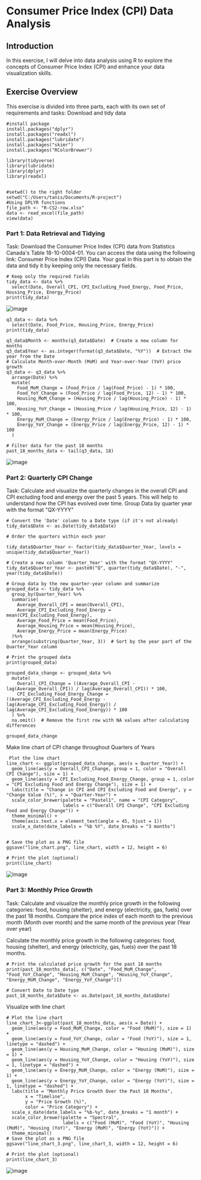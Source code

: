 # Consumer Price Index (CPI) Data Analysis
## Introduction
In this exercise, I will delve into data analysis using R to explore the concepts of Consumer Price Index (CPI) and enhance your data visualization skills. 

## Exercise Overview
This exercise is divided into three parts, each with its own set of requirements and tasks:
Download and tidy data
```
#install package
install.packages("dplyr")
install.packages("readxl")
install.packages("lubridate")
install.packages("skimr")
install.packages("RColorBrewer")

library(tidyverse)
library(lubridate)
library(dplyr)
library(readxl)


#setwd() to the right folder
setwd("C:/Users/tanis/Documents/R-project")
#Using DPLYR functions
file_path <- "R-CS2-row.xlsx"
data <- read_excel(file_path)
view(data)
```
### Part 1: Data Retrieval and Tidying
Task: Download the Consumer Price Index (CPI) data from Statistics Canada's Table 18-10-0004-01. You can access the data using the following link: Consumer Price Index (CPI) Data. Your goal in this part is to obtain the data and tidy it by keeping only the necessary fields.
```
# Keep only the required fields
tidy_data <- data %>%
  select(Date, Overall_CPI, CPI_Excluding_Food_Energy, Food_Price, Housing_Price, Energy_Price)
print(tidy_data)
```
![image](https://github.com/Tann1901/Canada-and-Ontario-Inflation-rate/assets/108020327/9e4e9311-d5ef-4540-b69a-96a10a80fad8)

```
q3_data <- data %>%
  select(Date, Food_Price, Housing_Price, Energy_Price)
print(tidy_data)

q3_data$Month <- months(q3_data$Date)  # Create a new column for months
q3_data$Year <- as.integer(format(q3_data$Date, "%Y"))  # Extract the year from the Date
# Calculate Month-over-Month (MoM) and Year-over-Year (YoY) price growth
q3_data <- q3_data %>%
  arrange(Date) %>%
  mutate(
    Food_MoM_Change = (Food_Price / lag(Food_Price) - 1) * 100,
    Food_YoY_Change = (Food_Price / lag(Food_Price, 12) - 1) * 100,
    Housing_MoM_Change = (Housing_Price / lag(Housing_Price) - 1) * 100,
    Housing_YoY_Change = (Housing_Price / lag(Housing_Price, 12) - 1) * 100,
    Energy_MoM_Change = (Energy_Price / lag(Energy_Price) - 1) * 100,
    Energy_YoY_Change = (Energy_Price / lag(Energy_Price, 12) - 1) * 100
  )

# Filter data for the past 18 months
past_18_months_data <- tail(q3_data, 18)
```

![image](https://github.com/Tann1901/Canada-and-Ontario-Inflation-rate/assets/108020327/edd37688-5bc7-4cb4-beac-a88e0db92c91)

### Part 2: Quarterly CPI Change
Task: Calculate and visualize the quarterly changes in the overall CPI and CPI excluding food and energy over the past 5 years. This will help to understand how the CPI has evolved over time. 
Group Data by quarter year with the format "QX-YYYY"
```
# Convert the 'Date' column to a Date type (if it's not already)
tidy_data$Date <- as.Date(tidy_data$Date)

# Order the quarters within each year

tidy_data$Quarter_Year <- factor(tidy_data$Quarter_Year, levels = unique(tidy_data$Quarter_Year))

# Create a new column 'Quarter_Year' with the format "QX-YYYY"
tidy_data$Quarter_Year <- paste0("Q", quarter(tidy_data$Date), "-", year(tidy_data$Date))

# Group data by the new quarter-year column and summarize
grouped_data <- tidy_data %>%
  group_by(Quarter_Year) %>%
  summarise(
    Average_Overall_CPI = mean(Overall_CPI),
    Average_CPI_Excluding_Food_Energy = mean(CPI_Excluding_Food_Energy),
    Average_Food_Price = mean(Food_Price),
    Average_Housing_Price = mean(Housing_Price),
    Average_Energy_Price = mean(Energy_Price)
  )%>%
  arrange(substring(Quarter_Year, 3))  # Sort by the year part of the Quarter_Year column

# Print the grouped data
print(grouped_data)

grouped_data_change <- grouped_data %>%
  mutate(
    Overall_CPI_Change = ((Average_Overall_CPI - lag(Average_Overall_CPI)) / lag(Average_Overall_CPI)) * 100,
    CPI_Excluding_Food_Energy_Change = ((Average_CPI_Excluding_Food_Energy - lag(Average_CPI_Excluding_Food_Energy)) / lag(Average_CPI_Excluding_Food_Energy)) * 100
  ) %>%
  na.omit()  # Remove the first row with NA values after calculating differences

grouped_data_change
```

Make line chart of CPI change throughout Quarters of Years
```
 Plot the line chart
line_chart <- ggplot(grouped_data_change, aes(x = Quarter_Year)) +
  geom_line(aes(y = Overall_CPI_Change, group = 1, color = "Overall CPI Change"), size = 1) +
  geom_line(aes(y = CPI_Excluding_Food_Energy_Change, group = 1, color = "CPI Excluding Food and Energy Change"), size = 1) +
  labs(title = "Change in CPI and CPI Excluding Food and Energy", y = "Change Value (%)", x = "Quarter-Year") +
  scale_color_brewer(palette = "Pastel1", name = "CPI Category",
                     labels = c("Overall CPI Change", "CPI Excluding Food and Energy Change")) +
  theme_minimal() +
  theme(axis.text.x = element_text(angle = 45, hjust = 1))
  scale_x_date(date_labels = "%b %Y", date_breaks = "3 months")


# Save the plot as a PNG file
ggsave("line_chart.png", line_chart, width = 12, height = 6)

# Print the plot (optional)
print(line_chart)
```
![image](https://github.com/Tann1901/Canada-and-Ontario-Inflation-rate/assets/108020327/7f9d120a-ac97-4b7d-b412-7ecb6eecfe0b)

### Part 3: Monthly Price Growth
Task: Calculate and visualize the monthly price growth in the following categories: food, housing (shelter), and energy (electricity, gas, fuels) over the past 18 months. 
Compare the price index of each month to the previous month (Month over month) and the same month of the previous year (Year over year)

Calculate the monthly price growth in the following categories: food, housing (shelter), and energy (electricity, gas, fuels) over the past 18 months. 
```
# Print the calculated price growth for the past 18 months
print(past_18_months_data[, c("Date", "Food_MoM_Change", "Food_YoY_Change", "Housing_MoM_Change", "Housing_YoY_Change", "Energy_MoM_Change", "Energy_YoY_Change")])

# Convert Date to Date type
past_18_months_data$Date <- as.Date(past_18_months_data$Date)
```

Visualize with line chart
```
# Plot the line chart
line_chart_3<-ggplot(past_18_months_data, aes(x = Date)) +
  geom_line(aes(y = Food_MoM_Change, color = "Food (MoM)"), size = 1) +
  geom_line(aes(y = Food_YoY_Change, color = "Food (YoY)"), size = 1, linetype = "dashed") +
  geom_line(aes(y = Housing_MoM_Change, color = "Housing (MoM)"), size = 1) +
  geom_line(aes(y = Housing_YoY_Change, color = "Housing (YoY)"), size = 1, linetype = "dashed") +
  geom_line(aes(y = Energy_MoM_Change, color = "Energy (MoM)"), size = 1) +
  geom_line(aes(y = Energy_YoY_Change, color = "Energy (YoY)"), size = 1, linetype = "dashed") +
  labs(title = "Monthly Price Growth Over the Past 18 Months",
       x = "Timeline",
       y = "Price Growth (%)",
       color = "Price Category") +
  scale_x_date(date_labels = "%b-%y", date_breaks = "1 month") +
  scale_color_brewer(palette = "Spectral",
                     labels = c("Food (MoM)", "Food (YoY)", "Housing (MoM)", "Housing (YoY)", "Energy (MoM)", "Energy (YoY)")) +
  theme_minimal()
# Save the plot as a PNG file
ggsave("line_chart_3.png", line_chart_3, width = 12, height = 6)

# Print the plot (optional)
print(line_chart_3)
```
![image](https://github.com/Tann1901/Canada-and-Ontario-Inflation-rate/assets/108020327/f7f8f6c3-7c0d-4697-8811-766bed99ef2d)

